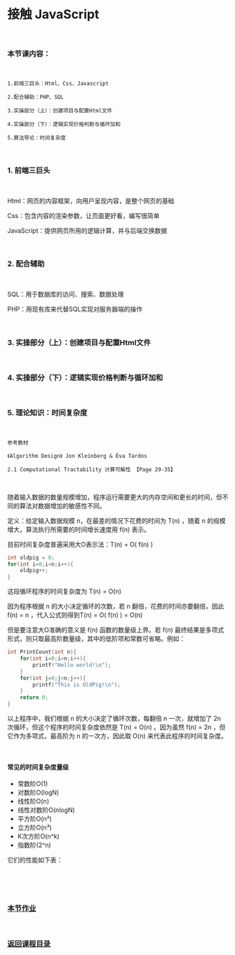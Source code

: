 # 接触 JavaScript

<br/>

### 本节课内容：

<br/>

    1.前端三巨头：Html、Css、Javascript

    2.配合辅助：PHP、SQL

    3.实操部分（上）：创建项目与配置Html文件

    4.实操部分（下）：逻辑实现价格判断与循环加和

    5.算法导论：时间复杂度

<br/>

### 1. 前端三巨头

<br/>

Html：网页的内容框架，向用户呈现内容，是整个网页的基础

Css：包含内容的渲染参数，让页面更好看，编写很简单

JavaScript：提供网页所用的逻辑计算，并与后端交换数据

<br/>

### 2. 配合辅助

<br/>

SQL：用于数据库的访问、搜索、数据处理

PHP：用现有库来代替SQL实现对服务器端的操作

<br/>

### 3. 实操部分（上）：创建项目与配置Html文件

<br/>

### 4. 实操部分（下）：逻辑实现价格判断与循环加和

<br/>

### 5. 理论知识：时间复杂度

<br/>

    参考教材
    
    《Algorithm Design》 Jon Kleinberg & Éva Tardos

    2.1 Computational Tractability 计算可解性 【Page 29-35】

<br/>

随着输入数据的数量规模增加，程序运行需要更大的内存空间和更长的时间，但不同的算法对数据增加的敏感性不同。

定义：给定输入数据规模 n，在最差的情况下花费的时间为 T(n) ，随着 n 的规模增大，算法执行所需要的时间增长速度用 f(n) 表示。

目前时间复杂度普遍采用大O表示法：T(n) = O( f(n) )
```C
int oldpig = 0;
for(int i=0;i<n;i++){
    oldpig++;
}
```
这段循环程序的时间复杂度为 T(n) = O(n)

因为程序根据 n 的大小决定循环的次数，若 n 翻倍，花费的时间亦要翻倍，因此 f(n) = n ，代入公式则得到T(n) = O( f(n) ) = O(n)

但是要注意大O准确的意义是 f(n) 函数的数量级上界。若 f(n) 最终结果是多项式形式，则只取最高阶数量级，其中的低阶项和常数可省略。例如：
```C
int PrintCount(int n){
    for(int i=0;i<n;i++){
        printf("Hello world!\n");
    }
    for(int j=0;j<n;j++){
        printf("This is OldPig!\n");
    }
    return 0;
}
```
以上程序中，我们根据 n 的大小决定了循环次数，每翻倍 n 一次，就增加了 2n 次循环，但这个程序的时间复杂度依然是 T(n) = O(n) 。因为虽然 f(n) = 2n ，但它作为多项式，最高阶为 n 的一次方，因此取 O(n) 来代表此程序的时间复杂度。

<br/>

#### 常见的时间复杂度量级

- 常数阶O(1)
- 对数阶O(logN)
- 线性阶O(n)
- 线性对数阶O(nlogN)
- 平方阶O(n²)
- 立方阶O(n³)
- K次方阶O(n^k)
- 指数阶(2^n)

它们的性能如下表：


<br/>

<br/>

<br/>

### [本节作业](https://github.com/AngleOldPig/ZangZang-s-Coding-Course/blob/master/1.%20%E5%9F%BA%E7%A1%80%E7%9F%A5%E8%AF%86/接触JS作业.md)

<br/>

### [返回课程目录](https://github.com/AngleOldPig/ZangZang-s-Coding-Course/blob/master/README.md)

<br/>